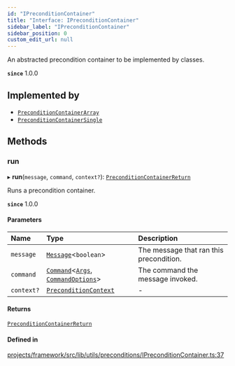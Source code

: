 ```yaml
---
id: "IPreconditionContainer"
title: "Interface: IPreconditionContainer"
sidebar_label: "IPreconditionContainer"
sidebar_position: 0
custom_edit_url: null
---
```


An abstracted precondition container to be implemented by classes.

**`since`** 1.0.0

## Implemented by

- [`PreconditionContainerArray`](../classes/PreconditionContainerArray)
- [`PreconditionContainerSingle`](../classes/PreconditionContainerSingle)

## Methods

### run

▸ **run**(`message`, `command`, `context?`): [`PreconditionContainerReturn`](../#preconditioncontainerreturn)

Runs a precondition container.

**`since`** 1.0.0

#### Parameters

| Name | Type | Description |
| :------ | :------ | :------ |
| `message` | [`Message`](https://discord.js.org/#/docs/main/stable/class/Message)<`boolean`\> | The message that ran this precondition. |
| `command` | [`Command`](../classes/Command)<[`Args`](../classes/Args), [`CommandOptions`](CommandOptions)\> | The command the message invoked. |
| `context?` | [`PreconditionContext`](PreconditionContext) | - |

#### Returns

[`PreconditionContainerReturn`](../#preconditioncontainerreturn)

#### Defined in

[projects/framework/src/lib/utils/preconditions/IPreconditionContainer.ts:37](https://github.com/sapphiredev/framework/blob/5a4898f6/src/lib/utils/preconditions/IPreconditionContainer.ts#L37)
